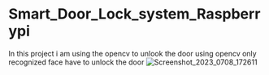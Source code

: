 # Smart_Door_Lock_system_Raspberrypi
In this project i am using the opencv to unlook the door using opencv only recognized face have to unlock the door
![Screenshot_2023_0708_172611](https://github.com/HamzaAbbas0/Smart_Door_Lock_system_Raspberrypi/assets/92590229/aa1a373b-a075-4450-9121-24aebf8fa4c0)
